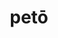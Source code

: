 ---
title: petō
meaning: to look for, to head for
ch: [five, mt, mt5thru7, ss, ss4]
pos: verb
inf: petere
secondppstem: pet
infend: ere
conjugation: third
derivatives: petition, appetite
---